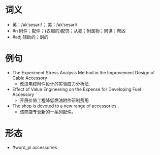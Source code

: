 # 词义
- 英：/əkˈsesəri/； 美：/əkˈsesəri/
- #n 附件；配件；(衣服的)配饰；从犯；附属物；同谋；帮凶
- #adj 辅助的；副的
# 例句
- The Experiment Stress Analysis Method in the Improvement Design of Cable Accessory
	- 改进电缆附件设计的实验应力分析法
- Effect of Value Engineering on the Expense for Developing Fuel Accessory
	- 开展价值工程降低燃油附件研制费用
- The shop is devoted to a new range of accessories .
	- 该商店专营新的一系列配件。
# 形态
- #word_pl accessories
